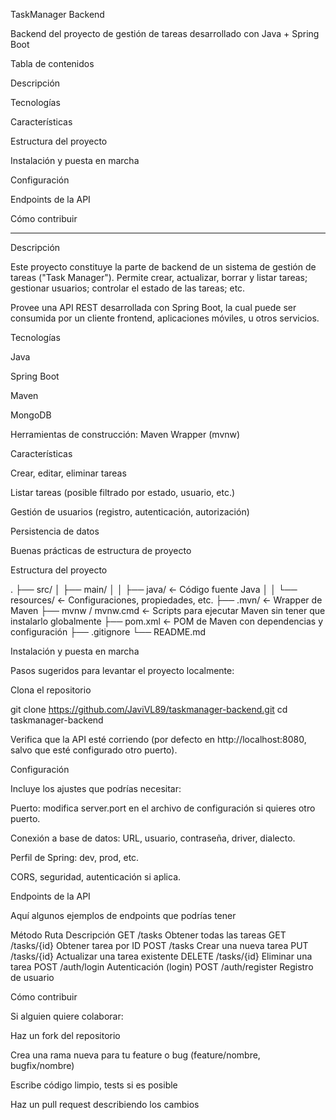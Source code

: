 TaskManager Backend

Backend del proyecto de gestión de tareas desarrollado con Java + Spring Boot

Tabla de contenidos

Descripción

Tecnologías

Características

Estructura del proyecto

Instalación y puesta en marcha

Configuración

Endpoints de la API

Cómo contribuir

---------------------------------------------------------------------------------------------------------------------------------------------------------------------------------------------------------------

Descripción

Este proyecto constituye la parte de backend de un sistema de gestión de tareas ("Task Manager"). Permite crear, actualizar, borrar y listar tareas; gestionar usuarios; controlar el estado de las tareas; etc.

Provee una API REST desarrollada con Spring Boot, la cual puede ser consumida por un cliente frontend, aplicaciones móviles, u otros servicios.

Tecnologías

Java

Spring Boot

Maven

MongoDB

Herramientas de construcción: Maven Wrapper (mvnw)

Características

Crear, editar, eliminar tareas

Listar tareas (posible filtrado por estado, usuario, etc.)

Gestión de usuarios (registro, autenticación, autorización)

Persistencia de datos

Buenas prácticas de estructura de proyecto

Estructura del proyecto

.
├── src/
│   ├── main/
│   │   ├── java/             ← Código fuente Java
│   │   └── resources/        ← Configuraciones, propiedades, etc.
├── .mvn/                    ← Wrapper de Maven
├── mvnw / mvnw.cmd           ← Scripts para ejecutar Maven sin tener que instalarlo globalmente
├── pom.xml                   ← POM de Maven con dependencias y configuración
├── .gitignore
└── README.md

Instalación y puesta en marcha

Pasos sugeridos para levantar el proyecto localmente:

Clona el repositorio

git clone https://github.com/JaviVL89/taskmanager-backend.git
cd taskmanager-backend

Verifica que la API esté corriendo (por defecto en http://localhost:8080, salvo que esté configurado otro puerto).

Configuración

Incluye los ajustes que podrías necesitar:

Puerto: modifica server.port en el archivo de configuración si quieres otro puerto.

Conexión a base de datos: URL, usuario, contraseña, driver, dialecto.

Perfil de Spring: dev, prod, etc.

CORS, seguridad, autenticación si aplica.

Endpoints de la API

Aquí algunos ejemplos de endpoints que podrías tener

Método	Ruta	Descripción
GET	/tasks	Obtener todas las tareas
GET	/tasks/{id}	Obtener tarea por ID
POST	/tasks	Crear una nueva tarea
PUT	/tasks/{id}	Actualizar una tarea existente
DELETE	/tasks/{id}	Eliminar una tarea
POST	/auth/login	Autenticación (login)
POST	/auth/register	Registro de usuario

Cómo contribuir

Si alguien quiere colaborar:

Haz un fork del repositorio

Crea una rama nueva para tu feature o bug (feature/nombre, bugfix/nombre)

Escribe código limpio, tests si es posible

Haz un pull request describiendo los cambios

